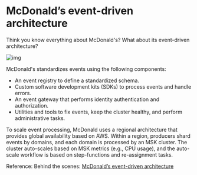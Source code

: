 # McDonald’s event-driven architecture

Think you know everything about McDonald's? What about its event-driven architecture?

![img](https://substackcdn.com/image/fetch/w_1456,c_limit,f_auto,q_auto:good,fl_progressive:steep/https%3A%2F%2Fsubstack-post-media.s3.amazonaws.com%2Fpublic%2Fimages%2F3d67dc29-8e53-4a5f-b5ea-090f610db1f5_1400x1826.png)

McDonald's standardizes events using the following components:

- An event registry to define a standardized schema.
- Custom software development kits (SDKs) to process events and handle errors.
- An event gateway that performs identity authentication and authorization.
- Utilities and tools to fix events, keep the cluster healthy, and perform administrative tasks.

To scale event processing, McDonald uses a regional architecture that provides global availability based on AWS. Within a region, producers shard events by domains, and each domain is processed by an MSK cluster. The cluster auto-scales based on MSK metrics (e.g., CPU usage), and the auto-scale workflow is based on step-functions and re-assignment tasks.

Reference: Behind the scenes: [McDonald’s event-driven architecture](https://medium.com/mcdonalds-technical-blog/behind-the-scenes-mcdonalds-event-driven-architecture-51a6542c0d86)
